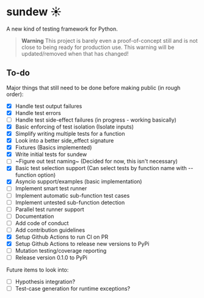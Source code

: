 # sundew ☀️
A new kind of testing framework for Python.

> **Warning**
> This project is barely even a proof-of-concept still and is not close to being ready for production use. This warning will be updated/removed when that has changed!
  
## To-do

Major things that still need to be done before making public (in rough order):  

- [x] Handle test output failures  
- [x] Handle test errors
- [ ] Handle test side-effect failures (in progress - working basically)
- [x] Basic enforcing of test isolation (Isolate inputs)
- [x] Simplify writing multiple tests for a function
- [x] Look into a better side_effect signature
- [x] Fixtures (Basics implemented)
- [x] Write initial tests for sundew
- [ ] ~Figure out test naming~ (Decided for now, this isn't necessary)
- [x] Basic test selection support (Can select tests by function name with --function option)
- [x] Asyncio support/examples (basic implementation)
- [ ] Implement smart test runner
- [ ] Implement automatic sub-function test cases
- [ ] Implement untested sub-function detection
- [ ] Parallel test runner support
- [ ] Documentation
- [ ] Add code of conduct
- [ ] Add contribution guidelines
- [x] Setup Github Actions to run CI on PR
- [x] Setup Github Actions to release new versions to PyPi
- [ ] Mutation testing/coverage reporting
- [ ] Release version 0.1.0 to PyPi

Future items to look into:

- [ ] Hypothesis integration?
- [ ] Test-case generation for runtime exceptions?